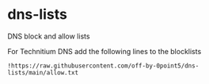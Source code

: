 # dns-lists
DNS block and allow lists

For Technitium DNS add the following lines to the blocklists
```
!https://raw.githubusercontent.com/off-by-0point5/dns-lists/main/allow.txt
```
